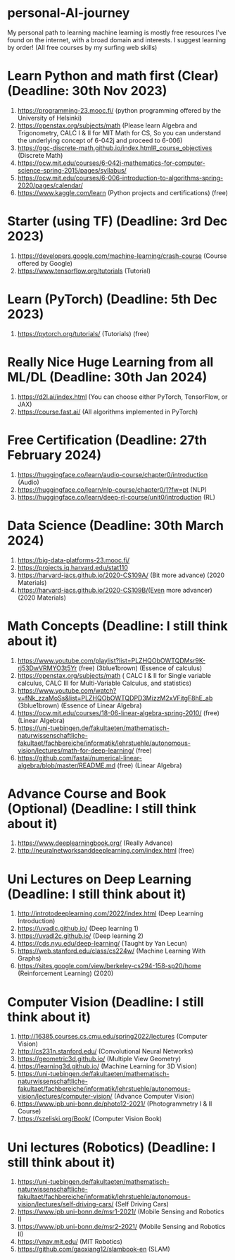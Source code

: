# personal-AI-journey 
My personal path to learning machine learning is mostly free resources I've found on the internet, with a broad domain and interests. I suggest learning by order! (All free courses by my surfing web skills)

# Learn Python and math first (Clear) (Deadline: 30th Nov 2023)
1. https://programming-23.mooc.fi/ (python programming offered by the University of Helsinki) 
2. https://openstax.org/subjects/math (Please learn Algebra and Trigonometry, CALC I & II for MIT Math for CS, So you can understand the underlying concept of 6-042j and proceed to 6-006)
3. https://ggc-discrete-math.github.io/index.html#_course_objectives (Discrete Math)
4. https://ocw.mit.edu/courses/6-042j-mathematics-for-computer-science-spring-2015/pages/syllabus/
5. https://ocw.mit.edu/courses/6-006-introduction-to-algorithms-spring-2020/pages/calendar/
6. https://www.kaggle.com/learn (Python projects and certifications) (free)

# Starter (using TF) (Deadline: 3rd Dec 2023)
1. https://developers.google.com/machine-learning/crash-course (Course offered by Google)
2. https://www.tensorflow.org/tutorials (Tutorial)

# Learn (PyTorch) (Deadline: 5th Dec 2023)
1. https://pytorch.org/tutorials/ (Tutorials) (free)

# Really Nice Huge Learning from all ML/DL (Deadline: 30th Jan 2024)
1. https://d2l.ai/index.html (You can choose either PyTorch, TensorFlow, or JAX)
2. https://course.fast.ai/ (All algorithms implemented in PyTorch)

# Free Certification (Deadline: 27th February 2024)
1. https://huggingface.co/learn/audio-course/chapter0/introduction (Audio)
2. https://huggingface.co/learn/nlp-course/chapter0/1?fw=pt (NLP)
3. https://huggingface.co/learn/deep-rl-course/unit0/introduction (RL)

# Data Science (Deadline: 30th March 2024)
1. https://big-data-platforms-23.mooc.fi/
2. https://projects.iq.harvard.edu/stat110
3. https://harvard-iacs.github.io/2020-CS109A/ (Bit more advance) (2020 Materials)
4. https://harvard-iacs.github.io/2020-CS109B/(Even more advancer) (2020 Materials)

# Math Concepts (Deadline: I still think about it)
1. https://www.youtube.com/playlist?list=PLZHQObOWTQDMsr9K-rj53DwVRMYO3t5Yr (free) (3blue1brown) (Essence of calculus)
2. https://openstax.org/subjects/math ( CALC I & II for Single variable calculus, CALC III for Multi-Variable Calculus, and statistics)
3. https://www.youtube.com/watch?v=fNk_zzaMoSs&list=PLZHQObOWTQDPD3MizzM2xVFitgF8hE_ab (3blue1brown) (Essence of Linear Algebra)
4. https://ocw.mit.edu/courses/18-06-linear-algebra-spring-2010/ (free) (Linear Algebra)
5. https://uni-tuebingen.de/fakultaeten/mathematisch-naturwissenschaftliche-fakultaet/fachbereiche/informatik/lehrstuehle/autonomous-vision/lectures/math-for-deep-learning/ (free)
6. https://github.com/fastai/numerical-linear-algebra/blob/master/README.md (free) (Linear Algebra)

# Advance Course and Book (Optional) (Deadline: I still think about it)
1. https://www.deeplearningbook.org/ (Really Advance)
2. http://neuralnetworksanddeeplearning.com/index.html (free)

# Uni Lectures on Deep Learning (Deadline: I still think about it)
1. http://introtodeeplearning.com/2022/index.html (Deep Learning Introduction)
2. https://uvadlc.github.io/ (Deep learning 1)
3. https://uvadl2c.github.io/ (Deep learning 2)
4. https://cds.nyu.edu/deep-learning/ (Taught by Yan Lecun)
5. https://web.stanford.edu/class/cs224w/ (Machine Learning With Graphs)
6. https://sites.google.com/view/berkeley-cs294-158-sp20/home (Reinforcement Learning) (2020)

# Computer Vision  (Deadline: I still think about it)
1. http://16385.courses.cs.cmu.edu/spring2022/lectures (Computer Vision)
2. http://cs231n.stanford.edu/ (Convolutional Neural Networks)
3. https://geometric3d.github.io/ (Multiple View Geometry)
4. https://learning3d.github.io/ (Machine Learning for 3D Vision)
5. https://uni-tuebingen.de/fakultaeten/mathematisch-naturwissenschaftliche-fakultaet/fachbereiche/informatik/lehrstuehle/autonomous-vision/lectures/computer-vision/ (Advance Computer Vision)
6. https://www.ipb.uni-bonn.de/photo12-2021/ (Photogrammetry I & II Course)
7. https://szeliski.org/Book/ (Computer Vision Book)

# Uni lectures (Robotics) (Deadline: I still think about it)
1. https://uni-tuebingen.de/fakultaeten/mathematisch-naturwissenschaftliche-fakultaet/fachbereiche/informatik/lehrstuehle/autonomous-vision/lectures/self-driving-cars/ (Self Driving Cars)
2. https://www.ipb.uni-bonn.de/msr1-2021/ (Mobile Sensing and Robotics I)
3. https://www.ipb.uni-bonn.de/msr2-2021/ (Mobile Sensing and Robotics II)
4. https://vnav.mit.edu/ (MIT Robotics)
5. https://github.com/gaoxiang12/slambook-en (SLAM)





